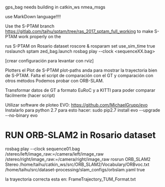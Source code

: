 gps_bag needs building in catkin_ws nmea_msgs 

use MarkDown language!!!!

Use the S-PTAM branch https://gitlab.com/taihu/sptam/tree/ras_2017_sptam_full_working to make S-PTAM work properly on the


rus S-PTAM on Rosario dataset
roscore &
rosparam set use_sim_time true
roslaunch sptam zed_bag.launch
rosbag play --clock <sequenceXX.bag>

[crear configuración para levantar con rviz]

Plotters
el Plot de S-PTAM plot-paths anda para mostrar la trayectoria bien de S-PTAM. Falta el script de comparación con el GT y comparación con otros métodos
Podemos probar con ORB-SLAM.

Transformar datos de GT a formato EuRoC y a KITTI para poder comparar fácilmente (hacer script)

Utilizar software de ploteo EVO: https://github.com/MichaelGrupp/evo
Instalarlo para python 2.7 para esto hacer:
sudo pip2.7 install evo --upgrade --no-binary evo


# RUN ORB-SLAM2 in Rosario dataset

rosbag play --clock sequence01.bag /stereo/left/image_raw:=/camera/left/image_raw /stereo/right/image_raw:=/camera/right/image_raw
rosrun ORB_SLAM2 Stereo /home/taihu/catkin_ws/src/ORB_SLAM2/Vocabulary/ORBvoc.txt /home/taihu/src/dataset-processing/slam_configs/orbslam.yaml true

la trayectoria correcta esta en: FrameTrajectory_TUM_Format.txt











